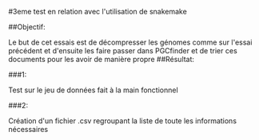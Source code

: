 #3eme test en relation avec l'utilisation de snakemake

##Objectif:

Le but de cet essais est de décompresser les génomes comme sur l'essai précédent et d'ensuite les faire passer dans PGCfinder et de trier ces documents pour les avoir de manière propre
##Résultat:

###1:

Test sur le jeu de données fait à la main fonctionnel

###2:

Création d'un fichier .csv regroupant la liste de toute les informations nécessaires



